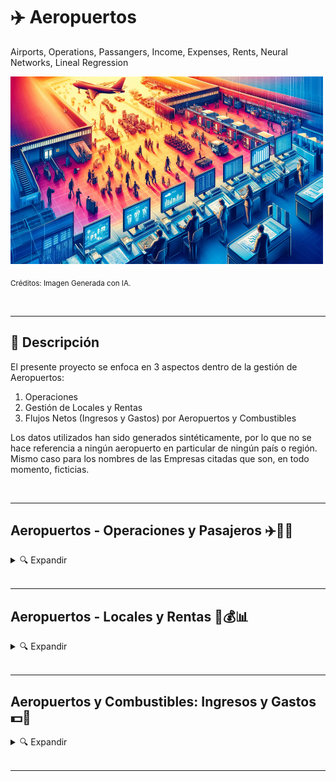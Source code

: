 # ✈️ Aeropuertos
Airports, Operations, Passangers, Income, Expenses, Rents, Neural Networks, Lineal Regression



<img src="https://github.com/vbleal/Airports/blob/main/Imag/DE_WP_Airports.png" width="500" height="300">

<sub>Créditos: Imagen Generada con IA.</sub>


<br>

---

## 📃 Descripción

El presente proyecto se enfoca en 3 aspectos dentro de la gestión de Aeropuertos:

1. Operaciones
2. Gestión de Locales y Rentas
3. Flujos Netos (Ingresos y Gastos) por Aeropuertos y Combustibles

Los datos utilizados han sido generados sintéticamente, por lo que no se hace referencia a ningún aeropuerto en particular de ningún país o región. Mismo caso para los nombres de las Empresas citadas que son, en todo momento, ficticias.





<br>

---

## Aeropuertos - Operaciones y Pasajeros ✈️🧳🔮

<details>
<summary>🔍 Expandir </summary>

<br>   

📂 [Repositorio: Operaciones y Pasajeros](https://github.com/vbleal/Airports/tree/main/_Aero_Operations)

<br>  

🔮 [Modelo Python para Datos Sintéticos y Predicciones de Operaciones y Pasajeros en Aeropuertos](https://github.com/vbleal/Airports/blob/main/_Aero_Operations/Report/GH_Aeropuertos%20-%20Operaciones%20y%20Pasajeros.pdf)


</details>





<br>

---

## Aeropuertos - Locales y Rentas 🏢💰📊

<details>
<summary>🔍 Expandir </summary>

<br>   

📂 [Repositorio: Locales y Rentas](https://github.com/vbleal/Airports/tree/main/_Aero_Rent)

<br> 

🐍 [Modelo Python para Datos Sintéticos y Análisis de Locales y Rentas en Aeropuertos](https://github.com/vbleal/Airports/blob/main/_Aero_Rent/Report/GH_Aeropuertos%20-%20Locales%20y%20Rentas.pdf)



</details>






<br>

---

## Aeropuertos y Combustibles: Ingresos y Gastos 💵🔮

<details>
<summary>🔍 Expandir </summary>

<br>   

📂 [Repositorio: Ingresos y Gastos](https://github.com/vbleal/Airports/tree/main/_Aero_NetIncome)


🔮 [Modelo VBA-Excel de Predicciones de Ingresos y Gastos para Aeropuertos y Combustibles](https://github.com/vbleal/Airports/blob/main/_Aero_NetIncome/Report/Proyecciones%20Ingresos%20y%20Gastos%20para%20Aeropuertos%20y%20Combustibles.pdf)

<br>

🐍 [Modelo Python para Generar Datos Sintéticos de Ingresos y Gastos para Aeropuertos y Combustibles](https://github.com/vbleal/Airports/blob/main/_Aero_NetIncome/Report/Aeropuertos%20y%20Combustibles%20-%20Ingresos%20y%20Gastos.pdf)




</details>

<br>

---





